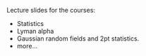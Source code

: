 Lecture slides for the courses:
- Statistics
- Lyman alpha
- Gaussian random fields and 2pt statistics. 
- more...

